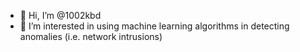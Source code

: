 - 👋 Hi, I’m @1002kbd
- 👀 I’m interested in using machine learning algorithms in detecting anomalies (i.e. network intrusions)



